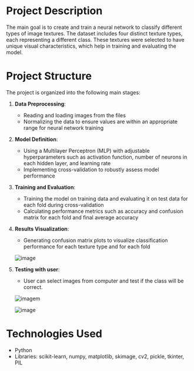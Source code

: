 # Project Description

The main goal is to create and train a neural network to classify different types of image textures. The dataset includes four distinct texture types, each representing a different class. These textures were selected to have unique visual characteristics, which help in training and evaluating the model.

# Project Structure

The project is organized into the following main stages:

1. **Data Preprocessing**:

   - Reading and loading images from the files
   - Normalizing the data to ensure values are within an appropriate range for neural network training

2. **Model Definition**:

   - Using a Multilayer Perceptron (MLP) with adjustable hyperparameters such as activation function, number of neurons in each hidden layer, and learning rate
   - Implementing cross-validation to robustly assess model performance

3. **Training and Evaluation**:

   - Training the model on training data and evaluating it on test data for each fold during cross-validation
   - Calculating performance metrics such as accuracy and confusion matrix for each fold and final average accuracy

4. **Results Visualization**:

   - Generating confusion matrix plots to visualize classification performance for each texture type and for each fold

   ![image](https://github.com/user-attachments/assets/ea8358a5-e16f-48aa-a9f5-af2e3516693e)

5. **Testing with user**:

   - User can select images from computer and test if the class will be correct.

   ![imagem](https://github.com/user-attachments/assets/cb3dcbb6-ec84-4b37-a4ee-cf0928129c98)

   ![image](https://github.com/user-attachments/assets/523298e3-8b22-4cda-bf7c-38b8b1de1c4c)

# Technologies Used

- Python
- Libraries: scikit-learn, numpy, matplotlib, skimage, cv2, pickle, tkinter, PIL
